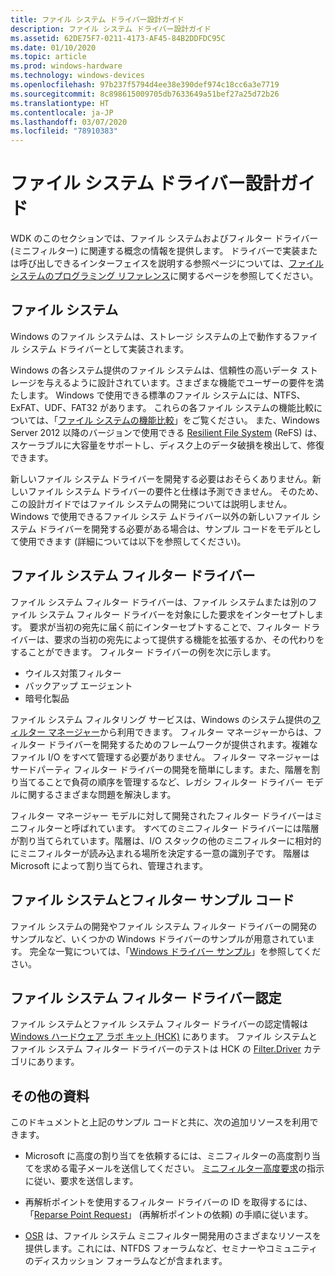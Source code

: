 ```yaml
---
title: ファイル システム ドライバー設計ガイド
description: ファイル システム ドライバー設計ガイド
ms.assetid: 62DE75F7-0211-4173-AF45-84B2DDFDC95C
ms.date: 01/10/2020
ms.topic: article
ms.prod: windows-hardware
ms.technology: windows-devices
ms.openlocfilehash: 97b237f5794d4ee38e390def974c18cc6a3e7719
ms.sourcegitcommit: 8c898615009705db7633649a51bef27a25d72b26
ms.translationtype: HT
ms.contentlocale: ja-JP
ms.lasthandoff: 03/07/2020
ms.locfileid: "78910383"
---
```

# <a name="file-systems-driver-design-guide"></a>ファイル システム ドライバー設計ガイド

WDK のこのセクションでは、ファイル システムおよびフィルター ドライバー (ミニフィルター) に関連する概念の情報を提供します。 ドライバーで実装または呼び出しできるインターフェイスを説明する参照ページについては、[ファイル システムのプログラミング リファレンス](https://docs.microsoft.com/windows-hardware/drivers/ddi/_ifsk/)に関するページを参照してください。

## <a name="file-systems"></a>ファイル システム

Windows のファイル システムは、ストレージ システムの上で動作するファイル システム ドライバーとして実装されます。

Windows の各システム提供のファイル システムは、信頼性の高いデータ ストレージを与えるように設計されています。さまざまな機能でユーザーの要件を満たします。 Windows で使用できる標準のファイル システムには、NTFS、ExFAT、UDF、FAT32 があります。 これらの各ファイル システムの機能比較については、「[ファイル システムの機能比較](https://docs.microsoft.com/windows/desktop/FileIO/filesystem-functionality-comparison)」をご覧ください。 また、Windows Server 2012 以降のバージョンで使用できる [Resilient File System](https://docs.microsoft.com/windows-server/storage/refs/refs-overview) (ReFS) は、スケーラブルに大容量をサポートし、ディスク上のデータ破損を検出して、修復できます。

新しいファイル システム ドライバーを開発する必要はおそらくありません。新しいファイル システム ドライバーの要件と仕様は予測できません。 そのため、この設計ガイドではファイル システムの開発については説明しません。 Windows で使用できるファイル システ ムドライバー以外の新しいファイル システム ドライバーを開発する必要がある場合は、サンプル コードをモデルとして使用できます (詳細については以下を参照してください)。

## <a name="file-system-filter-drivers"></a>ファイル システム フィルター ドライバー

ファイル システム フィルター ドライバーは、ファイル システムまたは別のファイル システム フィルター ドライバーを対象にした要求をインターセプトします。 要求が当初の宛先に届く前にインターセプトすることで、フィルター ドライバーは、要求の当初の宛先によって提供する機能を拡張するか、その代わりをすることができます。 フィルター ドライバーの例を次に示します。

- ウイルス対策フィルター
- バックアップ エージェント
- 暗号化製品

ファイル システム フィルタリング サービスは、Windows のシステム提供の[フィルター マネージャー](https://docs.microsoft.com/windows-hardware/drivers/ifs/filter-manager-concepts)から利用できます。 フィルター マネージャーからは、フィルター ドライバーを開発するためのフレームワークが提供されます。複雑なファイル I/O をすべて管理する必要がありません。 フィルター マネージャーはサードパーティ フィルター ドライバーの開発を簡単にします。また、階層を割り当てることで負荷の順序を管理するなど、レガシ フィルター ドライバー モデルに関するさまざまな問題を解決します。

フィルター マネージャー モデルに対して開発されたフィルター ドライバーはミニフィルターと呼ばれています。 すべてのミニフィルター ドライバーには階層が割り当てられています。階層は、I/O スタックの他のミニフィルターに相対的にミニフィルターが読み込まれる場所を決定する一意の識別子です。 階層は Microsoft によって割り当てられ、管理されます。

## <a name="file-system-and-filter-sample-code"></a>ファイル システムとフィルター サンプル コード

ファイル システムの開発やファイル システム フィルター ドライバーの開発のサンプルなど、いくつかの Windows ドライバーのサンプルが用意されています。 完全な一覧については、「[Windows ドライバー サンプル](https://docs.microsoft.com/windows-hardware/drivers/samples)」を参照してください。

## <a name="file-system-filter-driver-certification"></a>ファイル システム フィルター ドライバー認定

ファイル システムとファイル システム フィルター ドライバーの認定情報は [Windows ハードウェア ラボ キット (HCK)](https://go.microsoft.com/fwlink/p/?LinkId=733613) にあります。 ファイル システムとファイル システム フィルター ドライバーのテストは HCK の [Filter.Driver](https://docs.microsoft.com/previous-versions/windows/hardware/hck/jj124779(v=vs.85)) カテゴリにあります。

## <a name="additional-resources"></a>その他の資料

このドキュメントと上記のサンプル コードと共に、次の追加リソースを利用できます。

- Microsoft に高度の割り当てを依頼するには、ミニフィルターの高度割り当てを求める電子メールを送信してください。 [ミニフィルター高度要求](minifilter-altitude-request.md)の指示に従い、要求を送信します。

- 再解析ポイントを使用するフィルター ドライバーの ID を取得するには、「[Reparse Point Request](reparse-point-tag-request.md)」 (再解析ポイントの依頼) の手順に従います。

- [OSR](https://go.microsoft.com/fwlink/p/?linkid=50692) は、ファイル システム ミニフィルター開発用のさまざまなリソースを提供します。これには、NTFDS フォーラムなど、セミナーやコミュニティのディスカッション フォーラムなどが含まれます。
